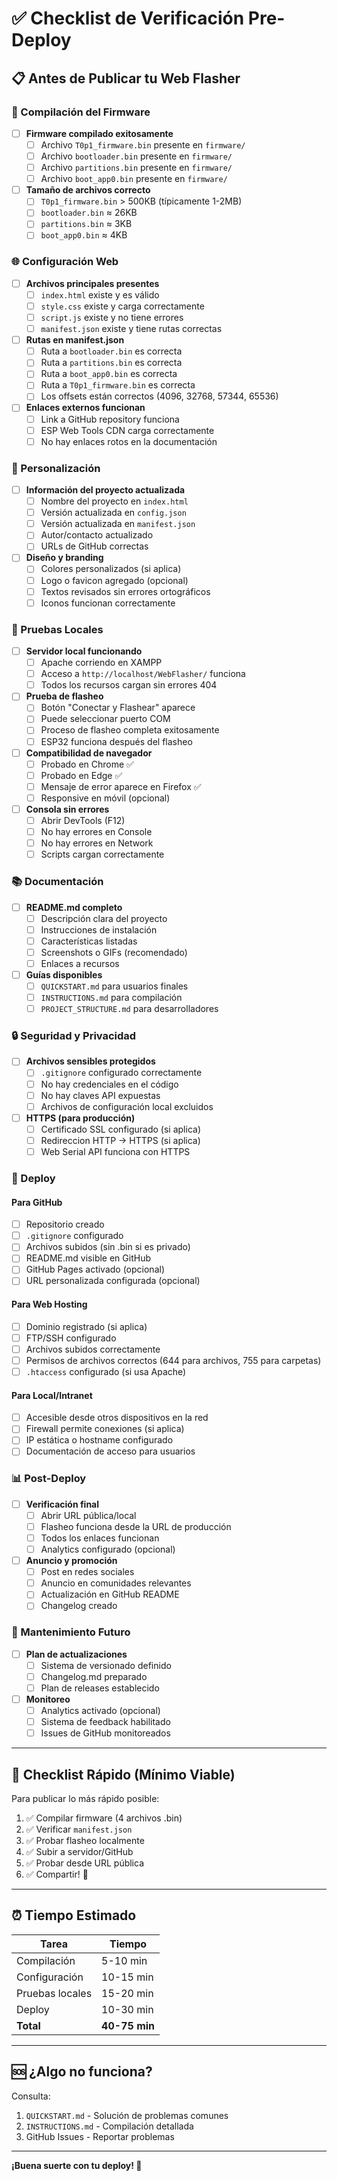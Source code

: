 ﻿# ✅ Checklist de Verificación Pre-Deploy

## 📋 Antes de Publicar tu Web Flasher

### 🔨 Compilación del Firmware

- [ ] **Firmware compilado exitosamente**
  - [ ] Archivo `T0p1_firmware.bin` presente en `firmware/`
  - [ ] Archivo `bootloader.bin` presente en `firmware/`
  - [ ] Archivo `partitions.bin` presente en `firmware/`
  - [ ] Archivo `boot_app0.bin` presente en `firmware/`
  
- [ ] **Tamaño de archivos correcto**
  - [ ] `T0p1_firmware.bin` > 500KB (típicamente 1-2MB)
  - [ ] `bootloader.bin` ≈ 26KB
  - [ ] `partitions.bin` ≈ 3KB
  - [ ] `boot_app0.bin` ≈ 4KB

### 🌐 Configuración Web

- [ ] **Archivos principales presentes**
  - [ ] `index.html` existe y es válido
  - [ ] `style.css` existe y carga correctamente
  - [ ] `script.js` existe y no tiene errores
  - [ ] `manifest.json` existe y tiene rutas correctas

- [ ] **Rutas en manifest.json**
  - [ ] Ruta a `bootloader.bin` es correcta
  - [ ] Ruta a `partitions.bin` es correcta
  - [ ] Ruta a `boot_app0.bin` es correcta
  - [ ] Ruta a `T0p1_firmware.bin` es correcta
  - [ ] Los offsets están correctos (4096, 32768, 57344, 65536)

- [ ] **Enlaces externos funcionan**
  - [ ] Link a GitHub repository funciona
  - [ ] ESP Web Tools CDN carga correctamente
  - [ ] No hay enlaces rotos en la documentación

### 🎨 Personalización

- [ ] **Información del proyecto actualizada**
  - [ ] Nombre del proyecto en `index.html`
  - [ ] Versión actualizada en `config.json`
  - [ ] Versión actualizada en `manifest.json`
  - [ ] Autor/contacto actualizado
  - [ ] URLs de GitHub correctas

- [ ] **Diseño y branding**
  - [ ] Colores personalizados (si aplica)
  - [ ] Logo o favicon agregado (opcional)
  - [ ] Textos revisados sin errores ortográficos
  - [ ] Iconos funcionan correctamente

### 🧪 Pruebas Locales

- [ ] **Servidor local funcionando**
  - [ ] Apache corriendo en XAMPP
  - [ ] Acceso a `http://localhost/WebFlasher/` funciona
  - [ ] Todos los recursos cargan sin errores 404
  
- [ ] **Prueba de flasheo**
  - [ ] Botón "Conectar y Flashear" aparece
  - [ ] Puede seleccionar puerto COM
  - [ ] Proceso de flasheo completa exitosamente
  - [ ] ESP32 funciona después del flasheo

- [ ] **Compatibilidad de navegador**
  - [ ] Probado en Chrome ✅
  - [ ] Probado en Edge ✅
  - [ ] Mensaje de error aparece en Firefox ✅
  - [ ] Responsive en móvil (opcional)

- [ ] **Consola sin errores**
  - [ ] Abrir DevTools (F12)
  - [ ] No hay errores en Console
  - [ ] No hay errores en Network
  - [ ] Scripts cargan correctamente

### 📚 Documentación

- [ ] **README.md completo**
  - [ ] Descripción clara del proyecto
  - [ ] Instrucciones de instalación
  - [ ] Características listadas
  - [ ] Screenshots o GIFs (recomendado)
  - [ ] Enlaces a recursos

- [ ] **Guías disponibles**
  - [ ] `QUICKSTART.md` para usuarios finales
  - [ ] `INSTRUCTIONS.md` para compilación
  - [ ] `PROJECT_STRUCTURE.md` para desarrolladores

### 🔒 Seguridad y Privacidad

- [ ] **Archivos sensibles protegidos**
  - [ ] `.gitignore` configurado correctamente
  - [ ] No hay credenciales en el código
  - [ ] No hay claves API expuestas
  - [ ] Archivos de configuración local excluidos

- [ ] **HTTPS (para producción)**
  - [ ] Certificado SSL configurado (si aplica)
  - [ ] Redireccion HTTP → HTTPS (si aplica)
  - [ ] Web Serial API funciona con HTTPS

### 🚀 Deploy

#### Para GitHub
- [ ] Repositorio creado
- [ ] `.gitignore` configurado
- [ ] Archivos subidos (sin .bin si es privado)
- [ ] README.md visible en GitHub
- [ ] GitHub Pages activado (opcional)
- [ ] URL personalizada configurada (opcional)

#### Para Web Hosting
- [ ] Dominio registrado (si aplica)
- [ ] FTP/SSH configurado
- [ ] Archivos subidos correctamente
- [ ] Permisos de archivos correctos (644 para archivos, 755 para carpetas)
- [ ] `.htaccess` configurado (si usa Apache)

#### Para Local/Intranet
- [ ] Accesible desde otros dispositivos en la red
- [ ] Firewall permite conexiones (si aplica)
- [ ] IP estática o hostname configurado
- [ ] Documentación de acceso para usuarios

### 📊 Post-Deploy

- [ ] **Verificación final**
  - [ ] Abrir URL pública/local
  - [ ] Flasheo funciona desde la URL de producción
  - [ ] Todos los enlaces funcionan
  - [ ] Analytics configurado (opcional)

- [ ] **Anuncio y promoción**
  - [ ] Post en redes sociales
  - [ ] Anuncio en comunidades relevantes
  - [ ] Actualización en GitHub README
  - [ ] Changelog creado

### 📝 Mantenimiento Futuro

- [ ] **Plan de actualizaciones**
  - [ ] Sistema de versionado definido
  - [ ] Changelog.md preparado
  - [ ] Plan de releases establecido

- [ ] **Monitoreo**
  - [ ] Analytics activado (opcional)
  - [ ] Sistema de feedback habilitado
  - [ ] Issues de GitHub monitoreados

---

## 🎯 Checklist Rápido (Mínimo Viable)

Para publicar lo más rápido posible:

1. ✅ Compilar firmware (4 archivos .bin)
2. ✅ Verificar `manifest.json`
3. ✅ Probar flasheo localmente
4. ✅ Subir a servidor/GitHub
5. ✅ Probar desde URL pública
6. ✅ Compartir! 🎉

---

## ⏰ Tiempo Estimado

| Tarea | Tiempo |
|-------|--------|
| Compilación | 5-10 min |
| Configuración | 10-15 min |
| Pruebas locales | 15-20 min |
| Deploy | 10-30 min |
| **Total** | **40-75 min** |

---

## 🆘 ¿Algo no funciona?

Consulta:
1. `QUICKSTART.md` - Solución de problemas comunes
2. `INSTRUCTIONS.md` - Compilación detallada
3. GitHub Issues - Reportar problemas

---

**¡Buena suerte con tu deploy! 🚀**
